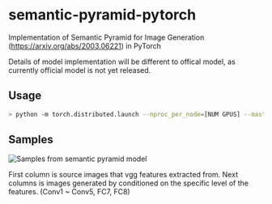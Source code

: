 # semantic-pyramid-pytorch
Implementation of Semantic Pyramid for Image Generation (https://arxiv.org/abs/2003.06221) in PyTorch

Details of model implementation will be different to offical model, as currently official model is not yet released.


## Usage

```bash
> python -m torch.distributed.launch --nproc_per_node=[NUM GPUS] --master_port=[PORT] train.py [Places365 PATH]
```


## Samples

![Samples from semantic pyramid model](sample.png)

First column is source images that vgg features extracted from. Next columns is images generated by conditioned on the specific level of the features. (Conv1 ~ Conv5, FC7, FC8)